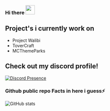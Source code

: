 ### Hi there <img src="https://raw.githubusercontent.com/MartinHeinz/MartinHeinz/master/wave.gif" width="30px">


## Project's i currently work on
- Project Walibi
- ToverCraft
- MCThemeParks


## Check out my discord profile!
[![Discord Presence](https://lanyard-profile-readme.vercel.app/api/319447832732106752)](https://discord.com/users/319447832732106752)





</p>

### Github public repo Facts in here i guess⚡
![GitHub stats](https://github-readme-stats.vercel.app/api?username=Redlucraft&show_icons=true&theme=tokyonight)

